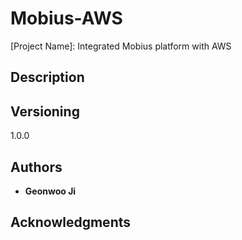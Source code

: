 # Mobius-AWS

[Project Name]: Integrated Mobius platform with AWS

## Description

## Versioning

1.0.0

## Authors

* **Geonwoo Ji** 


## Acknowledgments

